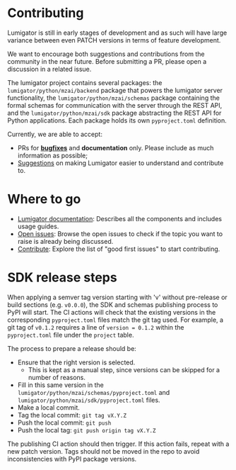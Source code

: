 # Contributing

Lumigator is still in early stages of development and as such will have
large variance between even PATCH versions in terms of feature development.

We want to encourage both suggestions and contributions from the community in the near future. Before submitting a PR, please open a discussion in a related issue.

The lumigator project contains several packages: the `lumigator/python/mzai/backend` package that powers the lumigator server functionality, the `lumigator/python/mzai/schemas` package containing the formal schemas for communication with the server through the REST API, and the `lumigator/python/mzai/sdk` package abstracting the REST API for Python applications. Each package holds its own `pyproject.toml` definition.

Currently, we are able to accept:

* PRs for [**bugfixes**](https://github.com/mozilla-ai/lumigator/issues/new?assignees=&labels=bug&projects=&template=bug_report.md&title=%5BBUG%5D+) and **documentation** only. Please include as much information as possible;
* [Suggestions](https://github.com/mozilla-ai/lumigator/issues/new?assignees=&labels=&projects=&template=feature_request.md&title=) on making Lumigator easier to understand and contribute to.

# Where to go

* [Lumigator documentation](https://mozilla-ai.github.io/lumigator/): Describes all the components and includes usage guides.
* [Open issues](https://github.com/mozilla-ai/lumigator/issues): Browse the open issues to check if the topic you want to raise is already being discussed.
* [Contribute](https://github.com/mozilla-ai/lumigator/contribute): Explore the list of "good first issues" to start contributing.

# SDK release steps

When applying a semver tag version starting with 'v' without pre-release or build sections (e.g. `v0.0.0`), the SDK and schemas publishing process to PyPI will start. The CI actions will check that the existing versions in the corresponding `pyproject.toml` files match the git tag used. For example, a git tag of `v0.1.2` requires a line of `version = 0.1.2` within the `pyproject.toml` file under the `project` table.

The process to prepare a release should be:

* Ensure that the right version is selected.
  * This is kept as a manual step, since versions can be skipped for a number of reasons.
* Fill in this same version in the `lumigator/python/mzai/schemas/pyproject.toml` and `lumigator/python/mzai/sdk/pyproject.toml` files.
* Make a local commit.
* Tag the local commit: `git tag vX.Y.Z`
* Push the local commit: `git push`
* Push the local tag: `git push origin tag vX.Y.Z`

The publishing CI action should then trigger. If this action fails, repeat with a new patch version. Tags should not be moved in the repo to avoid inconsistencies with PyPI package versions.
